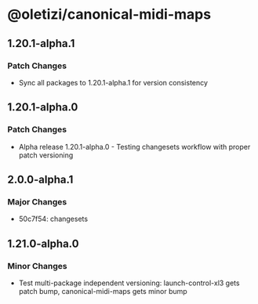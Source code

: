 # @oletizi/canonical-midi-maps

## 1.20.1-alpha.1

### Patch Changes

- Sync all packages to 1.20.1-alpha.1 for version consistency

## 1.20.1-alpha.0

### Patch Changes

- Alpha release 1.20.1-alpha.0 - Testing changesets workflow with proper patch versioning

## 2.0.0-alpha.1

### Major Changes

- 50c7f54: changesets

## 1.21.0-alpha.0

### Minor Changes

- Test multi-package independent versioning: launch-control-xl3 gets patch bump, canonical-midi-maps gets minor bump
